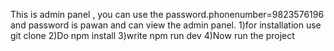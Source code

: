 This is admin panel , you can use the password.phonenumber=9823576196 and password is pawan and can view the admin panel.
1)for installation use git clone 
2)Do npm install
3)write npm run dev 
4)Now run the project


